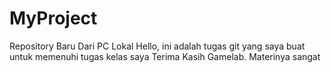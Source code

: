 # MyProject
Repository Baru Dari PC Lokal 
Hello, ini adalah tugas git yang saya buat untuk memenuhi tugas kelas saya 
Terima Kasih Gamelab. Materinya sangat 
